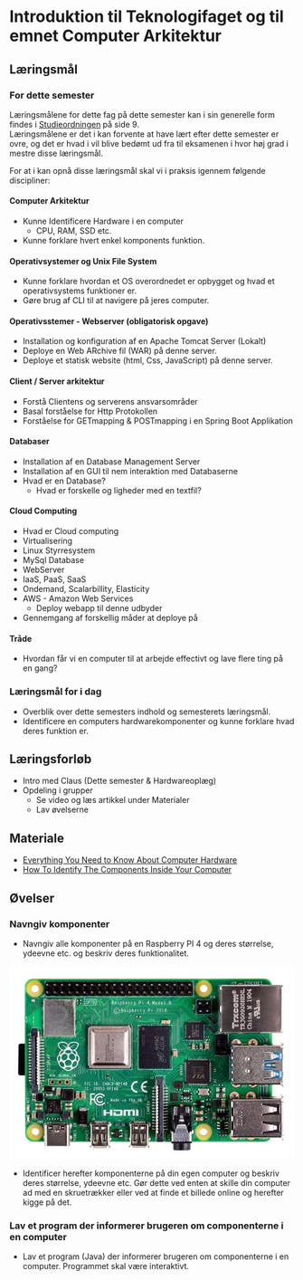 <!-- JS use if these pages are used as githubpages. can be deleted if used elsewhere -->
<script src="https://code.jquery.com/jquery-3.2.1.min.js"></script>
<script src="script.js"></script>

# Introduktion til Teknologifaget og til emnet Computer Arkitektur 

## Læringsmål

### For dette semester
Læringsmålene for dette fag på dette semester kan i sin generelle form findes i [Studieordningen](https://kea.dk/images/DA/Files/Uddannelser/Studieordninger/STO-Datamatiker-2019-december.pdf) på side 9.    
Læringsmålene er det i kan forvente at have lært efter dette semester er ovre, og det er hvad i vil blive bedømt ud fra til eksamenen i hvor høj grad i mestre disse læringsmål.

For at i kan opnå disse læringsmål skal vi i praksis igennem følgende discipliner:
#### Computer Arkitektur
* Kunne Identificere Hardware i en computer
	* CPU, RAM, SSD etc.
* Kunne forklare hvert enkel komponents funktion.

#### Operativsystemer og Unix File System
* Kunne forklare hvordan et OS overordnedet er opbygget og hvad et operativsystems funktioner er.
* Gøre brug af CLI til at navigere på jeres computer.

#### Operativsstemer - Webserver (obligatorisk opgave)
* Installation og konfiguration af en Apache Tomcat Server (Lokalt)
* Deploye en Web ARchive fil (WAR) på denne server.
* Deploye et statisk website (html, Css, JavaScript) på denne server.

#### Client / Server arkitektur
* Forstå Clientens og serverens ansvarsområder
* Basal forståelse for Http Protokollen
* Forståelse for GETmapping & POSTmapping i en Spring Boot Applikation

#### Databaser
* Installation af en Database Management Server
* Installation af en GUI til nem interaktion med Databaserne
* Hvad er en Database?
	* Hvad er forskelle og ligheder med en textfil?

#### Cloud Computing
* Hvad er Cloud computing
* Virtualisering
* Linux Styrresystem
* MySql Database
* WebServer
* IaaS, PaaS, SaaS
* Ondemand, Scalarbillity, Elasticity
* AWS - Amazon Web Services
	* Deploy webapp til denne udbyder
* Gennemgang af forskellig måder at deploye på

#### Tråde
* Hvordan får vi en computer til at arbejde effectivt og lave flere ting på en gang?

### Læringsmål for i dag
* Overblik over dette semesters indhold  og semesterets læringsmål.
* Identificere en computers hardwarekomponenter og kunne forklare hvad deres funktion er.
 
## Læringsforløb
* Intro med Claus (Dette semester & Hardwareoplæg)
* Opdeling i grupper
	* Se video og læs artikkel under Materialer
	* Lav øvelserne

## Materiale
* [Everything You Need to Know About Computer Hardware](https://www.lifewire.com/computer-hardware-2625895)
* [How To Identify The Components Inside Your Computer](https://www.youtube.com/watch?v=yRmPTbGBqVI)

## Øvelser

### Navngiv komponenter
* Navngiv alle komponenter på en Raspberry PI 4 og deres størrelse, ydeevne etc. og beskriv deres funktionalitet.    

![](img/RPI4-MODBP-1GB_DSL.png) 

* Identificer herefter komponenterne på din egen computer og beskriv deres størrelse, ydeevne etc.  Gør dette ved enten at skille din computer ad med en skruetrækker eller ved at finde et billede online og herefter kigge på det. 

### Lav et program der informerer brugeren om componenterne i en computer 
* Lav et program (Java) der informerer brugeren om componenterne i en computer. Programmet skal være interaktivt.
